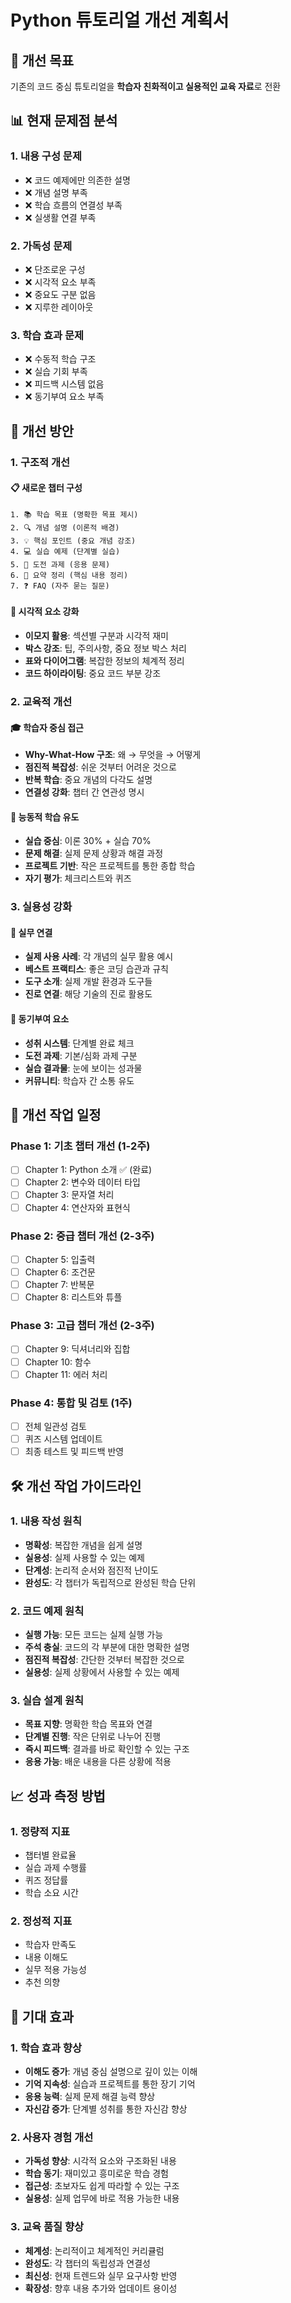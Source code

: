 # Python 튜토리얼 개선 계획서

## 🎯 개선 목표
기존의 코드 중심 튜토리얼을 **학습자 친화적이고 실용적인 교육 자료**로 전환

## 📊 현재 문제점 분석

### 1. 내용 구성 문제
- ❌ 코드 예제에만 의존한 설명
- ❌ 개념 설명 부족
- ❌ 학습 흐름의 연결성 부족
- ❌ 실생활 연결 부족

### 2. 가독성 문제
- ❌ 단조로운 구성
- ❌ 시각적 요소 부족
- ❌ 중요도 구분 없음
- ❌ 지루한 레이아웃

### 3. 학습 효과 문제
- ❌ 수동적 학습 구조
- ❌ 실습 기회 부족
- ❌ 피드백 시스템 없음
- ❌ 동기부여 요소 부족

## 🚀 개선 방안

### 1. 구조적 개선

#### 📋 새로운 챕터 구성
```
1. 📚 학습 목표 (명확한 목표 제시)
2. 🔍 개념 설명 (이론적 배경)
3. 💡 핵심 포인트 (중요 개념 강조)
4. 💻 실습 예제 (단계별 실습)
5. 🎯 도전 과제 (응용 문제)
6. 📝 요약 정리 (핵심 내용 정리)
7. ❓ FAQ (자주 묻는 질문)
```

#### 🎨 시각적 요소 강화
- **이모지 활용**: 섹션별 구분과 시각적 재미
- **박스 강조**: 팁, 주의사항, 중요 정보 박스 처리
- **표와 다이어그램**: 복잡한 정보의 체계적 정리
- **코드 하이라이팅**: 중요 코드 부분 강조

### 2. 교육적 개선

#### 🎓 학습자 중심 접근
- **Why-What-How 구조**: 왜 → 무엇을 → 어떻게
- **점진적 복잡성**: 쉬운 것부터 어려운 것으로
- **반복 학습**: 중요 개념의 다각도 설명
- **연결성 강화**: 챕터 간 연관성 명시

#### 🔄 능동적 학습 유도
- **실습 중심**: 이론 30% + 실습 70%
- **문제 해결**: 실제 문제 상황과 해결 과정
- **프로젝트 기반**: 작은 프로젝트를 통한 종합 학습
- **자기 평가**: 체크리스트와 퀴즈

### 3. 실용성 강화

#### 💼 실무 연결
- **실제 사용 사례**: 각 개념의 실무 활용 예시
- **베스트 프랙티스**: 좋은 코딩 습관과 규칙
- **도구 소개**: 실제 개발 환경과 도구들
- **진로 연결**: 해당 기술의 진로 활용도

#### 🌟 동기부여 요소
- **성취 시스템**: 단계별 완료 체크
- **도전 과제**: 기본/심화 과제 구분
- **실습 결과물**: 눈에 보이는 성과물
- **커뮤니티**: 학습자 간 소통 유도

## 📅 개선 작업 일정

### Phase 1: 기초 챕터 개선 (1-2주)
- [ ] Chapter 1: Python 소개 ✅ (완료)
- [ ] Chapter 2: 변수와 데이터 타입
- [ ] Chapter 3: 문자열 처리
- [ ] Chapter 4: 연산자와 표현식

### Phase 2: 중급 챕터 개선 (2-3주)
- [ ] Chapter 5: 입출력
- [ ] Chapter 6: 조건문
- [ ] Chapter 7: 반복문
- [ ] Chapter 8: 리스트와 튜플

### Phase 3: 고급 챕터 개선 (2-3주)
- [ ] Chapter 9: 딕셔너리와 집합
- [ ] Chapter 10: 함수
- [ ] Chapter 11: 에러 처리

### Phase 4: 통합 및 검토 (1주)
- [ ] 전체 일관성 검토
- [ ] 퀴즈 시스템 업데이트
- [ ] 최종 테스트 및 피드백 반영

## 🛠️ 개선 작업 가이드라인

### 1. 내용 작성 원칙
- **명확성**: 복잡한 개념을 쉽게 설명
- **실용성**: 실제 사용할 수 있는 예제
- **단계성**: 논리적 순서와 점진적 난이도
- **완성도**: 각 챕터가 독립적으로 완성된 학습 단위

### 2. 코드 예제 원칙
- **실행 가능**: 모든 코드는 실제 실행 가능
- **주석 충실**: 코드의 각 부분에 대한 명확한 설명
- **점진적 복잡성**: 간단한 것부터 복잡한 것으로
- **실용성**: 실제 상황에서 사용할 수 있는 예제

### 3. 실습 설계 원칙
- **목표 지향**: 명확한 학습 목표와 연결
- **단계별 진행**: 작은 단위로 나누어 진행
- **즉시 피드백**: 결과를 바로 확인할 수 있는 구조
- **응용 가능**: 배운 내용을 다른 상황에 적용

## 📈 성과 측정 방법

### 1. 정량적 지표
- 챕터별 완료율
- 실습 과제 수행률
- 퀴즈 정답률
- 학습 소요 시간

### 2. 정성적 지표
- 학습자 만족도
- 내용 이해도
- 실무 적용 가능성
- 추천 의향

## 🎯 기대 효과

### 1. 학습 효과 향상
- **이해도 증가**: 개념 중심 설명으로 깊이 있는 이해
- **기억 지속성**: 실습과 프로젝트를 통한 장기 기억
- **응용 능력**: 실제 문제 해결 능력 향상
- **자신감 증가**: 단계별 성취를 통한 자신감 향상

### 2. 사용자 경험 개선
- **가독성 향상**: 시각적 요소와 구조화된 내용
- **학습 동기**: 재미있고 흥미로운 학습 경험
- **접근성**: 초보자도 쉽게 따라할 수 있는 구조
- **실용성**: 실제 업무에 바로 적용 가능한 내용

### 3. 교육 품질 향상
- **체계성**: 논리적이고 체계적인 커리큘럼
- **완성도**: 각 챕터의 독립성과 연결성
- **최신성**: 현재 트렌드와 실무 요구사항 반영
- **확장성**: 향후 내용 추가와 업데이트 용이성 
